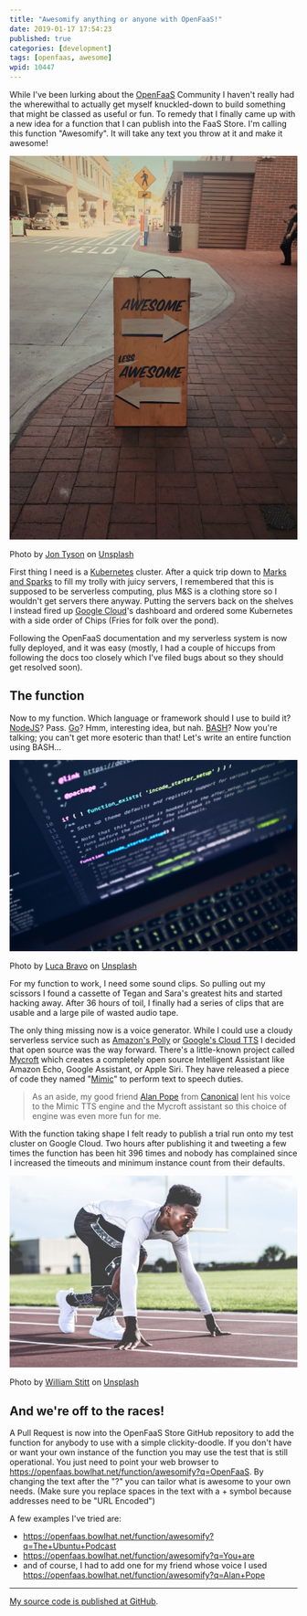 ```yaml
---
title: "Awesomify anything or anyone with OpenFaaS!"
date: 2019-01-17 17:54:23
published: true
categories: [development]
tags: [openfaas, awesome]
wpid: 10447
---
```


While I've been lurking about the [OpenFaaS](https://www.openfaas.com/) Community I haven't really had the wherewithal to actually get myself knuckled-down to build something that might be classed as useful or fun. To remedy that I finally came up with a new idea for a function that I can publish into the FaaS Store. I'm calling this function "Awesomify". It will take any text you throw at it and make it awesome!

![A photo of a sign pointing to 'awesome' on the right, and 'less awesome' on the left](jon-tyson-unknown.jpg)

Photo by [Jon Tyson](https://unsplash.com/@jontyson) on [Unsplash](https://unsplash.com)

First thing I need is a [Kubernetes](https://kubernetes.io/) cluster. After a quick trip down to [Marks and Sparks](https://www.marksandspencer.com/) to fill my trolly with juicy servers, I remembered that this is supposed to be serverless computing, plus M&S is a clothing store so I wouldn't get servers there anyway. Putting the servers back on the shelves I instead fired up [Google Cloud](https://cloud.google.com/)'s dashboard and ordered some Kubernetes with a side order of Chips (Fries for folk over the pond).

Following the OpenFaaS documentation and my serverless system is now fully deployed, and it was easy (mostly, I had a couple of hiccups from following the docs too closely which I've filed bugs about so they should get resolved soon).

The function
------------

Now to my function. Which language or framework should I use to build it? [NodeJS](https://nodejs.org/)? Pass. [Go](https://golang.org/)? Hmm, interesting idea, but nah. [BASH](https://tiswww.case.edu/php/chet/bash/bashtop.html)? Now you're talking; you can't get more esoteric than that! Let's write an entire function using BASH...

![Photo of a laptop showing a text editor with computer source code](luca-bravo-XJXWbfSo2f0-unsplash.jpg)

Photo by [Luca Bravo](https://unsplash.com/@lucabravo) on [Unsplash](https://unsplash.com)

For my function to work, I need some sound clips. So pulling out my scissors I found a cassette of Tegan and Sara's greatest hits and started hacking away. After 36 hours of toil, I finally had a series of clips that are usable and a large pile of wasted audio tape.

The only thing missing now is a voice generator. While I could use a cloudy serverless service such as [Amazon's Polly](https://aws.amazon.com/polly/) or [Google's Cloud TTS](https://cloud.google.com/text-to-speech/) I decided that open source was the way forward. There's a little-known project called [Mycroft](https://mycroft.ai/) which creates a completely open source Intelligent Assistant like Amazon Echo, Google Assistant, or Apple Siri. They have released a piece of code they named "[Mimic](https://mimic.mycroft.ai/)" to perform text to speech duties.

> As an aside, my good friend [Alan Pope](https://popey.com/) from [Canonical](https://canonical.com/) lent his voice to the Mimic TTS engine and the Mycroft assistant so this choice of engine was even more fun for me.

With the function taking shape I felt ready to publish a trial run onto my test cluster on Google Cloud. Two hours after publishing it and tweeting a few times the function has been hit 396 times and nobody has complained since I increased the timeouts and minimum instance count from their defaults.

![Photo of an athlete getting ready to run in a sprint race](william-stitt-unknown.jpg)

Photo by [William Stitt](https://unsplash.com/@willpower) on [Unsplash](https://unsplash.com)

And we're off to the races!
---------------------------

A Pull Request is now into the OpenFaaS Store GitHub repository to add the function for anybody to use with a simple clickity-doodle. If you don't have or want your own instance of the function you may use the test that is still operational. You just need to point your web browser to <https://openfaas.bowlhat.net/function/awesomify?q=OpenFaaS>. By changing the text after the "?" you can tailor what is awesome to your own needs. (Make sure you replace spaces in the text with a + symbol because addresses need to be "URL Encoded")

A few examples I've tried are:

- <https://openfaas.bowlhat.net/function/awesomify?q=The+Ubuntu+Podcast>
- <https://openfaas.bowlhat.net/function/awesomify?q=You+are>
- and of course, I had to add one for my friend whose voice I used <https://openfaas.bowlhat.net/function/awesomify?q=Alan+Pope>

- - - - - -

[My source code is published at GitHub](https://github.com/diddledan/awesomify/).